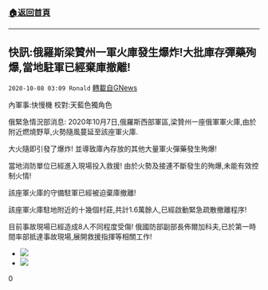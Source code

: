 ###  [:house:返回首頁](https://github.com/ourhimalayas/txt)
---

## 快訊:俄羅斯梁贊州一軍火庫發生爆炸!大批庫存彈藥殉爆,當地駐軍已經棄庫撤離!
`2020-10-08 03:09 Ronald` [轉載自GNews](https://gnews.org/zh-hant/410141/)

內軍事:快慢機       校對:天藍色獨角色

俄緊急情況部消息:
 2020年10月7日,俄羅斯西部軍區,梁贊州一座俄軍軍火庫,由於附近燃燒野草,火勢隨風蔓延至該座軍火庫.

大火隨即引發了爆炸!
並導致庫內存放的其他大量軍火彈藥發生殉爆!

當地消防單位已經進入現場投入救援!
由於火勢及接連不斷發生的殉爆,未能有效控制火情!

該座軍火庫的守備駐軍已經被迫棄庫撤離!

該座軍火庫駐地附近的十幾個村莊,共計1.6萬餘人,已經啟動緊急疏散撤離程序!

目前事故現場已經造成8人不同程度受傷!
俄國防部副部長佈爾加科夫,已於第一時間率部抵達事故現場,展開救援指揮等相關工作!

- ![]()![](https://s3.amazonaws.com/gnews-media-offload/wp-content/uploads/2020/10/08023113/Screenshot_2020-10-08-14-19-53-338_Discord.png)
- ![]()![](https://s3.amazonaws.com/gnews-media-offload/wp-content/uploads/2020/10/08023144/Screenshot_2020-10-08-14-20-07-937_Discord.png)


0
